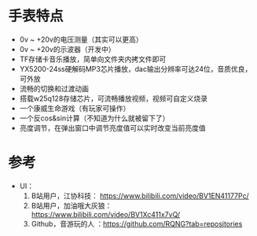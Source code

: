 
# 手表特点
* 0v ~ +20v的电压测量（其实可以更高）
* 0v ~ +20v的示波器（开发中）
* TF存储卡音乐播放，简单向文件夹内拷文件即可
* YX5200-24ss硬解码MP3芯片播放，dac输出分辨率可达24位，音质优良，可外放
* 流畅的切换和过渡动画
* 搭载w25q128存储芯片，可流畅播放视频，视频可自定义烧录
* 一个康威生命游戏（有玩家可操作）
* 一个反cos&sin计算（不知道为什么就被留下了）
* 亮度调节，在弹出窗口中调节亮度值可以实时改变当前亮度值


# 参考
* UI：
  1. B站用户，江协科技：        https://www.bilibili.com/video/BV1EN41177Pc/
  2. B站用户，加油哦大灰狼： https://www.bilibili.com/video/BV1Xc411x7vQ/
  3.  Github，音游玩的人    ：https://github.com/RQNG?tab=repositories


